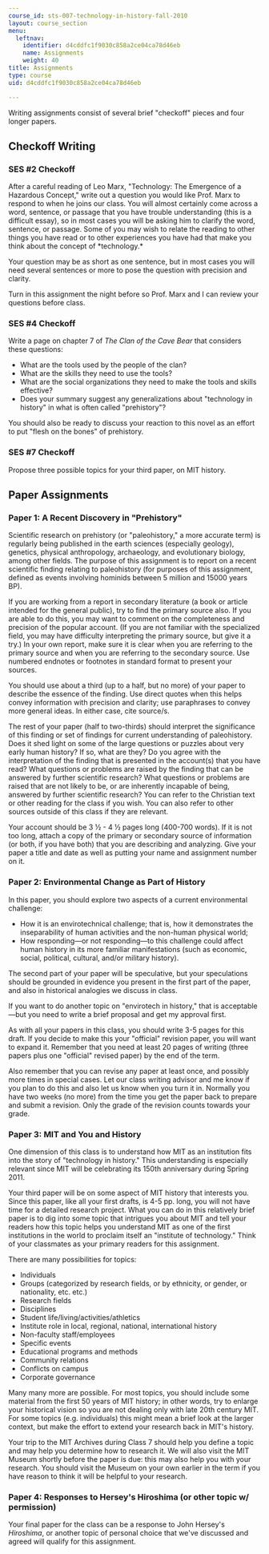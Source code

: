 ```yaml
---
course_id: sts-007-technology-in-history-fall-2010
layout: course_section
menu:
  leftnav:
    identifier: d4cddfc1f9030c858a2ce04ca78d46eb
    name: Assignments
    weight: 40
title: Assignments
type: course
uid: d4cddfc1f9030c858a2ce04ca78d46eb

---
```


Writing assignments consist of several brief "checkoff" pieces and four longer papers.

Checkoff Writing
----------------

### SES #2 Checkoff

After a careful reading of Leo Marx, "Technology: The Emergence of a Hazardous Concept," write out a question you would like Prof. Marx to respond to when he joins our class. You will almost certainly come across a word, sentence, or passage that you have trouble understanding (this is a difficult essay), so in most cases you will be asking him to clarify the word, sentence, or passage. Some of you may wish to relate the reading to other things you have read or to other experiences you have had that make you think about the concept of \*technology.\*

Your question may be as short as one sentence, but in most cases you will need several sentences or more to pose the question with precision and clarity.

Turn in this assignment the night before so Prof. Marx and I can review your questions before class.

### SES #4 Checkoff

Write a page on chapter 7 of _The Clan of the Cave Bear_ that considers these questions:

*   What are the tools used by the people of the clan?
*   What are the skills they need to use the tools?
*   What are the social organizations they need to make the tools and skills effective?
*   Does your summary suggest any generalizations about "technology in history" in what is often called "prehistory"?

You should also be ready to discuss your reaction to this novel as an effort to put "flesh on the bones" of prehistory.

### SES #7 Checkoff

Propose three possible topics for your third paper, on MIT history.

Paper Assignments
-----------------

### Paper 1: A Recent Discovery in "Prehistory"

Scientific research on prehistory (or "paleohistory," a more accurate term) is regularly being published in the earth sciences (especially geology), genetics, physical anthropology, archaeology, and evolutionary biology, among other fields. The purpose of this assignment is to report on a recent scientific finding relating to paleohistory (for purposes of this assignment, defined as events involving hominids between 5 million and 15000 years BP).

If you are working from a report in secondary literature (a book or article intended for the general public), try to find the primary source also. If you are able to do this, you may want to comment on the completeness and precision of the popular account. (If you are not familiar with the specialized field, you may have difficulty interpreting the primary source, but give it a try.) In your own report, make sure it is clear when you are referring to the primary source and when you are referring to the secondary source. Use numbered endnotes or footnotes in standard format to present your sources.

You should use about a third (up to a half, but no more) of your paper to describe the essence of the finding. Use direct quotes when this helps convey information with precision and clarity; use paraphrases to convey more general ideas. In either case, cite source/s.

The rest of your paper (half to two-thirds) should interpret the significance of this finding or set of findings for current understanding of paleohistory. Does it shed light on some of the large questions or puzzles about very early human history? If so, what are they? Do you agree with the interpretation of the finding that is presented in the account(s) that you have read? What questions or problems are raised by the finding that can be answered by further scientific research? What questions or problems are raised that are not likely to be, or are inherently incapable of being, answered by further scientific research? You can refer to the Christian text or other reading for the class if you wish. You can also refer to other sources outside of this class if they are relevant.

Your account should be 3 ½ - 4 ½ pages long (400-700 words). If it is not too long, attach a copy of the primary or secondary source of information (or both, if you have both) that you are describing and analyzing. Give your paper a title and date as well as putting your name and assignment number on it.

### Paper 2: Environmental Change as Part of History

In this paper, you should explore two aspects of a current environmental challenge:

*   How it is an envirotechnical challenge; that is, how it demonstrates the inseparability of human activities and the non-human physical world;
*   How responding—or not responding—to this challenge could affect human history in its more familiar manifestations (such as economic, social, political, cultural, and/or military history).

The second part of your paper will be speculative, but your speculations should be grounded in evidence you present in the first part of the paper, and also in historical analogies we discuss in class.

If you want to do another topic on "envirotech in history," that is acceptable—but you need to write a brief proposal and get my approval first.

As with all your papers in this class, you should write 3-5 pages for this draft. If you decide to make this your "official" revision paper, you will want to expand it. Remember that you need at least 20 pages of writing (three papers plus one "official" revised paper) by the end of the term.

Also remember that you can revise any paper at least once, and possibly more times in special cases. Let our class writing advisor and me know if you plan to do this and also let us know when you turn it in. Normally you have two weeks (no more) from the time you get the paper back to prepare and submit a revision. Only the grade of the revision counts towards your grade.

### Paper 3: MIT and You and History

One dimension of this class is to understand how MIT as an institution fits into the story of "technology in history." This understanding is especially relevant since MIT will be celebrating its 150th anniversary during Spring 2011.

Your third paper will be on some aspect of MIT history that interests you. Since this paper, like all your first drafts, is 4-5 pp. long, you will not have time for a detailed research project. What you can do in this relatively brief paper is to dig into some topic that intrigues you about MIT and tell your readers how this topic helps you understand MIT as one of the first institutions in the world to proclaim itself an "institute of technology." Think of your classmates as your primary readers for this assignment.

There are many possibilities for topics:

*   Individuals
*   Groups (categorized by research fields, or by ethnicity, or gender, or nationality, etc. etc.)
*   Research fields
*   Disciplines
*   Student life/living/activities/athletics
*   Institute role in local, regional, national, international history
*   Non-faculty staff/employees
*   Specific events
*   Educational programs and methods
*   Community relations
*   Conflicts on campus
*   Corporate governance

Many many more are possible. For most topics, you should include some material from the first 50 years of MIT history; in other words, try to enlarge your historical vision so you are not dealing only with late 20th century MIT. For some topics (e.g. individuals) this might mean a brief look at the larger context, but make the effort to extend your research back in MIT's history.

Your trip to the MIT Archives during Class 7 should help you define a topic and may help you determine how to research it. We will also visit the MIT Museum shortly before the paper is due: this may also help you with your research. You should visit the Museum on your own earlier in the term if you have reason to think it will be helpful to your research.

### Paper 4: Responses to Hersey's Hiroshima (or other topic w/ permission)

Your final paper for the class can be a response to John Hersey's _Hiroshima_, or another topic of personal choice that we've discussed and agreed will qualify for this assignment.